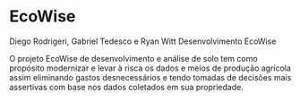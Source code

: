# EcoWise
Diego Rodrigeri, Gabriel Tedesco e Ryan Witt
Desenvolvimento EcoWise

O projeto EcoWise de desenvolvimento e análise de solo tem como propósito
modernizar e levar à risca os dados e meios de produção agrícola assim eliminando gastos
desnecessários e tendo tomadas de decisões mais assertivas com base nos dados coletados em
sua propriedade.

